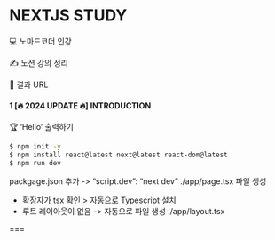 # NEXTJS STUDY

💻 노마드코더 인강

✍️ 노션 강의 정리

🔗 결과 URL

#### 1 [🔥 2024 UPDATE 🔥] INTRODUCTION

🏆 ‘Hello’ 출력하기
``` bash
$ npm init -y
$ npm install react@latest next@latest react-dom@latest
$ npm run dev
```
 packgage.json 추가 -> “script.dev”: “next dev”
 ./app/page.tsx 파일 생성
 - 확장자가 tsx 확인 > 자동으로 Typescript 설치
 - 루트 레이아웃이 없음 -> 자동으로 파일 생성 ./app/layout.tsx

===
